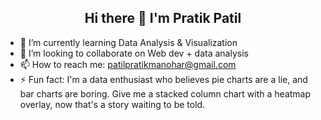 <h2 align='center'>Hi there 👋 I'm Pratik Patil </h2>


- 🌱 I’m currently learning Data Analysis & Visualization
- 👯 I’m looking to collaborate on Web dev + data analysis
- 📫 How to reach me: patilpratikmanohar@gmail.com
- ⚡ Fun fact: I'm a data enthusiast who believes pie charts are a lie, and bar charts are boring.  Give me a stacked column chart with a heatmap overlay, now that's a story waiting to be told. 
